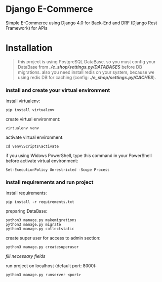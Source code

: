 # Django E-Commerce 
Simple E-Commerce using Django 4.0 for Back-End and DRF (Django Rest Framework) for APIs


# Installation
> this project is using PostgreSQL DataBase. so you must config your DataBase from **_./e_shop/settings.py/DATABASES_** before DB migrations. also you need install redis on your system, because we using redis DB for caching (config: **_./e_shop/settings.py/CACHES_**).
### install and create your virtual environment

install virtualenv:
```
pip install virtualenv
```

create virtual environment:
```
virtualenv venv
```

activate virtual environment:
```
cd venv\Scripts\activate
```

if you using Widows PowerShell, type this command in your PowerShell before activate virtual environment:
```
Set-ExecutionPolicy Unrestricted -Scope Process
```

### install requirements and run project

install requirements:
```
pip install -r requirements.txt
```

preparing DataBase:
```
python3 manage.py makemigrations
python3 manage.py migrate
python3 manage.py collectstatic
```

create super user for access to admin section:
```
python3 manage.py createsuperuser
```
*fill necessary fields*

run project on localhost (default port: 8000):
```
python3 manage.py runserver <port>
```
